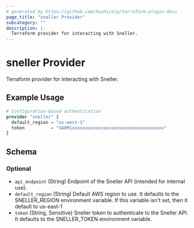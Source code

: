 ```yaml
---
# generated by https://github.com/hashicorp/terraform-plugin-docs
page_title: "sneller Provider"
subcategory: ""
description: |-
  Terraform provider for interacting with Sneller.
---
```


# sneller Provider

Terraform provider for interacting with Sneller.

## Example Usage

```terraform
# Configuration-based authentication
provider "sneller" {
  default_region = "us-west-1"
  token          = "SA0M1xxxxxxxxxxxxxxxxxxxxxxxxxxxxxxxxxxx"
}
```

<!-- schema generated by tfplugindocs -->
## Schema

### Optional

- `api_endpoint` (String) Endpoint of the Sneller API (intended for internal use).
- `default_region` (String) Default AWS region to use. It defaults to the SNELLER_REGION environment variable. If this variable isn't set, then it default to us-east-1
- `token` (String, Sensitive) Sneller token to authenticate to the Sneller API. It defaults to the SNELLER_TOKEN environment variable.
